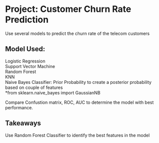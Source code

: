 # Project: Customer Churn Rate Prediction  </br>
Use several models to predict the churn rate of the telecom customers

## Model Used:  </br>
Logistic Regression </br>
Support Vector Machine </br>
Random Forest  </br>
KNN  </br>
Naive Bayes Classifier: Prior Probability to create a posterior probability based on couple of features  </br>
*from sklearn.naive_bayes import GaussianNB  </br>

Compare Confustion matrix, ROC, AUC to determine the model with best performance.

## Takeaways  </br>
Use Random Forest Classifier to identify the best features in the model
